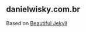 ## danielwisky.com.br ##
Based on [Beautiful Jekyll](https://github.com/daattali/beautiful-jekyll)

